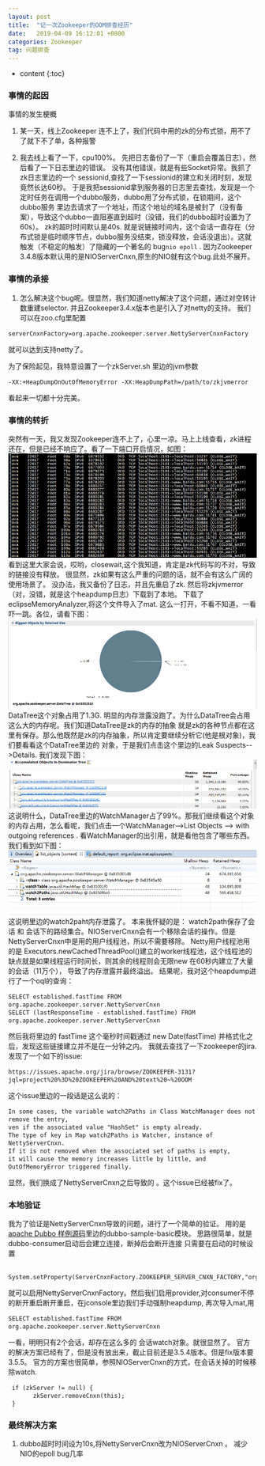 ```yaml
---
layout: post
title:  "记一次Zookeeper的OOM排查经历"
date:   2019-04-09 16:12:01 +0800
categories: Zookeeper
tag: 问题排查
---
```


* content
{:toc}

### 事情的起因
事情的发生梗概
1. 某一天，线上Zookeeper 连不上了，我们代码中用的zk的分布式锁，用不了了就下不了单，各种报警

2. 我去线上看了一下，cpu100%。 先把日志备份了一下（重启会覆盖日志），然后看了一下日志里边的错误。
没有其他错误，就是有些Socket异常。我抓了zk日志里边的一个 sessionid,查找了一下sessionid的建立和关闭时刻，发现竟然长达60秒。
于是我把sessionid拿到服务器的日志里去查找，发现是一个定时任务在调用一个dubbo服务，dubbo用了分布式锁，在锁期间，这个dubbo服务
里边去请求了一个地址，而这个地址的域名是被封了（没有备案），导致这个dubbo一直阻塞直到超时（没错，我们的dubbo超时设置为了60s）。
zk的超时时间默认是40s. 就是说链接时间内，这个会话一直存在（分布式锁是临时顺序节点，dubbo服务没结束，锁没释放，会话没退出）。这就触发（不稳定的触发）了隐藏的一个著名的
bug`nio epoll` . 因为Zookeeper 3.4.8版本默认用的是NIOServerCnxn,原生的NIO就有这个bug.此处不展开。

### 事情的承接
1. 怎么解决这个bug呢。很显然，我们知道netty解决了这个问题，通过对空转计数重建selector. 并且Zookeeper3.4.x版本也是引入了对netty的支持。
我们可以在zoo.cfg里配置
```text
serverCnxnFactory=org.apache.zookeeper.server.NettyServerCnxnFactory
```
就可以达到支持netty了。

为了保险起见，我特意设置了一个zkServer.sh 里边的jvm参数
```text
-XX:+HeapDumpOnOutOfMemoryError -XX:HeapDumpPath=/path/to/zkjvmerror
``` 
看起来一切都十分完美。
### 事情的转折
突然有一天，我又发现Zookeeper连不上了，心里一凉。马上上线查看，zk进程还在，但是已经不响应了。看了一下端口开启情况，如图：
![Alt zkclosewait](/styles/images/zkclosewait.png) 
看到这里大家会说，哎哟，closewait,这个我知道，肯定是zk代码写的不对，导致的链接没有释放。
很显然，zk如果有这么严重的问题的话，就不会有这么广阔的使用场景了。
没办法，我又备份了日志，并且先重启了zk. 然后将zkjvmerror（对，没错，就是这个heapdump日志）下载到了本地。
下载了eclipseMemoryAnalyzer,将这个文件导入了mat.
这么一打开，不看不知道，一看吓一跳。各位，请看下图：
![Alt overview](/styles/images/matoverview.png)
DataTree这个对象占用了1.3G. 明显的内存泄露没跑了。为什么DataTree会占用这么大的内存呢。我们知道DataTree是zk的内存的抽象
就是zk的各种节点都在这里有保存。那么他既然是zk的内存抽象，所以肯定要继续分析它(他是根对象)，我们要看看这个DataTree里边的
对象，于是我们点击这个里边的Leak Suspects-->Details. 我们发现下图：
![Alt mattree](/styles/images/mattree.png)
这说明什么，DataTree里边的WatchManager占了99%。那我们继续看这个对象的内存占用，怎么看呢，我们点击一个WatchManager-->List Objects
--> with outgoing references . 看WatchManager的出引用，就是看他包含了哪些东西。我们看到如下图：
![Alt watchmanager](/styles/images/matwatchmanager.png)
这说明里边的watch2paht内存泄露了。
本来我怀疑的是：
watch2path保存了会话 和 会话下的路经集合。NIOServerCnxn会有一个移除会话的操作。但是NettyServerCnxn中是用的用户线程池，所以不需要移除。
Netty用户线程池用的是 Executors.newCachedThreadPool()建立的worker线程池，这个线程池的缺点就是如果线程运行时间长，则其余的线程则会无限new
在60秒内建立了大量的会话（11万个），
导致了内存泄露并最终溢出。
结果呢，我对这个heapdump进行了一个oql的查询：
```text
SELECT established.fastTime FROM org.apache.zookeeper.server.NettyServerCnxn  
SELECT (lastResponseTime - established.fastTime) FROM org.apache.zookeeper.server.NettyServerCnxn  
```
然后我将里边的 fastTime 这个毫秒时间戳通过 new Date(fastTime) 并格式化之后，发现这些链接建立并不是在一分钟之内。
我就去查找了一下zookeeper的jira.发现了一个如下的issue:
```text
https://issues.apache.org/jira/browse/ZOOKEEPER-3131?jql=project%20%3D%20ZOOKEEPER%20AND%20text%20~%20OOM
```
这个issue里边的一段话是这么说的：
```text
In some cases, the variable watch2Paths in Class WatchManager does not remove the entry, 
ven if the associated value "HashSet" is empty already. 
The type of key in Map watch2Paths is Watcher, instance of NettyServerCnxn. 
If it is not removed when the associated set of paths is empty, 
it will cause the memory increases little by little, and OutOfMemoryError triggered finally. 
```
显然，我们换成了NettyServerCnxn之后导致的 。这个issue已经被fix了。

### 本地验证
我为了验证是NettyServerCnxn导致的问题，进行了一个简单的验证。
用的是[apache Dubbo 样例源码](https://github.com/apache/incubator-dubbo-samples)里边的dubbo-sample-basic模块。
思路很简单，就是dubbo-consumer启动后会建立连接，断掉后会断开连接
只需要在启动的时候设置 
```text
 System.setProperty(ServerCnxnFactory.ZOOKEEPER_SERVER_CNXN_FACTORY,"org.apache.zookeeper.server.NettyServerCnxnFactory");
```
就可以启用NettyServerCnxnFactory。然后我们启用provider,对consumer不停的断开重启断开重启，在jconsole里边我们手动强制heapdump,
再次导入mat,用
```text
SELECT established.fastTime FROM org.apache.zookeeper.server.NettyServerCnxn  
```
一看，明明只有2个会话，却存在这么多的 会话watch对象。就很显然了。
官方的解决方案已经有了，但是没有放出来，截止目前还是3.5.4版本。但是fix版本要3.5.5。
官方的方案也很简单，参照NIOServerCnxn的方式，在会话关掉的时候移除watch.
```text
 if (zkServer != null) {
       zkServer.removeCnxn(this);
 }
```
### 最终解决方案
1. dubbo超时时间设为10s,将NettyServerCnxn改为NIOServerCnxn 。 减少NIO的epoll bug几率













